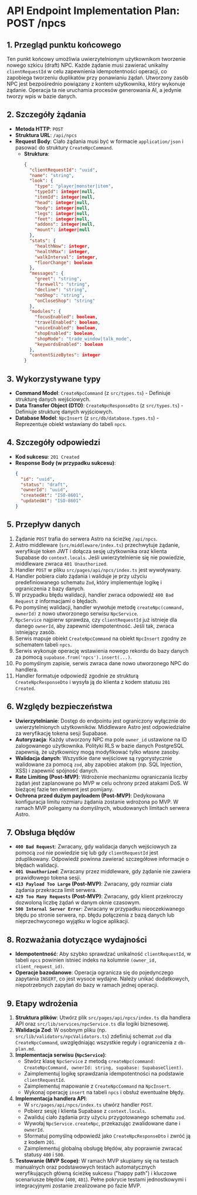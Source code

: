 # API Endpoint Implementation Plan: POST /npcs

## 1. Przegląd punktu końcowego

Ten punkt końcowy umożliwia uwierzytelnionym użytkownikom tworzenie nowego szkicu (draft) NPC. Każde żądanie musi zawierać unikalny `clientRequestId` w celu zapewnienia idempotentności operacji, co zapobiega tworzeniu duplikatów przy ponawianiu żądań. Utworzony zasób NPC jest bezpośrednio powiązany z kontem użytkownika, który wykonuje żądanie. Operacja ta nie uruchamia procesów generowania AI, a jedynie tworzy wpis w bazie danych.

## 2. Szczegóły żądania

- **Metoda HTTP**: `POST`
- **Struktura URL**: `/api/npcs`
- **Request Body**: Ciało żądania musi być w formacie `application/json` i pasować do struktury `CreateNpcCommand`.
  - **Struktura**:
    ```json
    {
      "clientRequestId": "uuid",
      "name": "string",
      "look": {
        "type": "player|monster|item",
        "typeId": integer|null,
        "itemId": integer|null,
        "head": integer|null,
        "body": integer|null,
        "legs": integer|null,
        "feet": integer|null,
        "addons": integer|null,
        "mount": integer|null
      },
      "stats": {
        "healthNow": integer,
        "healthMax": integer,
        "walkInterval": integer,
        "floorChange": boolean
      },
      "messages": {
        "greet": "string",
        "farewell": "string",
        "decline": "string",
        "noShop": "string",
        "onCloseShop": "string"
      },
      "modules": {
        "focusEnabled": boolean,
        "travelEnabled": boolean,
        "voiceEnabled": boolean,
        "shopEnabled": boolean,
        "shopMode": "trade_window|talk_mode",
        "keywordsEnabled": boolean
      },
      "contentSizeBytes": integer
    }
    ```

## 3. Wykorzystywane typy

- **Command Model**: `CreateNpcCommand` (z `src/types.ts`) - Definiuje strukturę danych wejściowych.
- **Data Transfer Object (DTO)**: `CreateNpcResponseDto` (z `src/types.ts`) - Definiuje strukturę danych wyjściowych.
- **Database Model**: `NpcInsert` (z `src/db/database.types.ts`) - Reprezentuje obiekt wstawiany do tabeli `npcs`.

## 4. Szczegóły odpowiedzi

- **Kod sukcesu**: `201 Created`
- **Response Body (w przypadku sukcesu)**:
  ```json
  {
    "id": "uuid",
    "status": "draft",
    "ownerId": "uuid",
    "createdAt": "ISO-8601",
    "updatedAt": "ISO-8601"
  }
  ```

## 5. Przepływ danych

1.  Żądanie `POST` trafia do serwera Astro na ścieżkę `/api/npcs`.
2.  Astro middleware (`src/middleware/index.ts`) przechwytuje żądanie, weryfikuje token JWT i dołącza sesję użytkownika oraz klienta Supabase do `context.locals`. Jeśli uwierzytelnienie się nie powiedzie, middleware zwraca `401 Unauthorized`.
3.  Handler `POST` w pliku `src/pages/api/npcs/index.ts` jest wywoływany.
4.  Handler pobiera ciało żądania i waliduje je przy użyciu predefiniowanego schematu `Zod`, który implementuje logikę i ograniczenia z bazy danych.
5.  W przypadku błędu walidacji, handler zwraca odpowiedź `400 Bad Request` z informacjami o błędach.
6.  Po pomyślnej walidacji, handler wywołuje metodę `createNpc(command, ownerId)` z nowo utworzonego serwisu `NpcService`.
7.  `NpcService` najpierw sprawdza, czy `clientRequestId` już istnieje dla danego `ownerId`, aby zapewnić idempotentność. Jeśli tak, zwraca istniejący zasób.
8.  Serwis mapuje obiekt `CreateNpcCommand` na obiekt `NpcInsert` zgodny ze schematem tabeli `npcs`.
9.  Serwis wykonuje operację wstawienia nowego rekordu do bazy danych za pomocą `supabase.from('npcs').insert(...)`.
10. Po pomyślnym zapisie, serwis zwraca dane nowo utworzonego NPC do handlera.
11. Handler formatuje odpowiedź zgodnie ze strukturą `CreateNpcResponseDto` i wysyła ją do klienta z kodem statusu `201 Created`.

## 6. Względy bezpieczeństwa

- **Uwierzytelnianie**: Dostęp do endpointu jest ograniczony wyłącznie do uwierzytelnionych użytkowników. Middleware Astro jest odpowiedzialne za weryfikację tokena sesji Supabase.
- **Autoryzacja**: Każdy utworzony NPC ma pole `owner_id` ustawione na ID zalogowanego użytkownika. Polityki RLS w bazie danych PostgreSQL zapewnią, że użytkownicy mogą modyfikować tylko własne zasoby.
- **Walidacja danych**: Wszystkie dane wejściowe są rygorystycznie walidowane za pomocą `zod`, aby zapobiec atakom (np. SQL Injection, XSS) i zapewnić spójność danych.
- **Rate Limiting (Post-MVP)**: Wdrożenie mechanizmu ograniczania liczby żądań jest zaplanowane po MVP w celu ochrony przed atakami DoS. W bieżącej fazie ten element jest pomijany.
- **Ochrona przed dużym payloadem (Post-MVP)**: Dedykowana konfiguracja limitu rozmiaru żądania zostanie wdrożona po MVP. W ramach MVP polegamy na domyślnych, wbudowanych limitach serwera Astro.

## 7. Obsługa błędów

- **`400 Bad Request`**: Zwracany, gdy walidacja danych wejściowych za pomocą `zod` nie powiedzie się lub gdy `clientRequestId` jest zduplikowany. Odpowiedź powinna zawierać szczegółowe informacje o błędach walidacji.
- **`401 Unauthorized`**: Zwracany przez middleware, gdy żądanie nie zawiera prawidłowego tokena sesji.
- **`413 Payload Too Large` (Post-MVP)**: Zwracany, gdy rozmiar ciała żądania przekracza limit serwera.
- **`429 Too Many Requests` (Post-MVP)**: Zwracany, gdy klient przekroczy dozwoloną liczbę żądań w danym oknie czasowym.
- **`500 Internal Server Error`**: Zwracany w przypadku nieoczekiwanego błędu po stronie serwera, np. błędu połączenia z bazą danych lub nieprzechwyconego wyjątku w logice aplikacji.

## 8. Rozważania dotyczące wydajności

- **Idempotentność**: Aby szybko sprawdzać unikalność `clientRequestId`, w tabeli `npcs` powinien istnieć indeks na kolumnie `(owner_id, client_request_id)`.
- **Operacje bazodanowe**: Operacja ogranicza się do pojedynczego zapytania `INSERT`, co jest wysoce wydajne. Należy unikać dodatkowych, niepotrzebnych zapytań do bazy w ramach jednej operacji.

## 9. Etapy wdrożenia

1.  **Struktura plików**: Utwórz plik `src/pages/api/npcs/index.ts` dla handlera API oraz `src/lib/services/npcService.ts` dla logiki biznesowej.
2.  **Walidacja Zod**: W osobnym pliku (np. `src/lib/validators/npcValidators.ts`) zdefiniuj schemat `zod` dla `CreateNpcCommand`, uwzględniając wszystkie reguły i ograniczenia z `db-plan.md`.
3.  **Implementacja serwisu (`NpcService`)**:
    - Stwórz klasę `NpcService` z metodą `createNpc(command: CreateNpcCommand, ownerId: string, supabase: SupabaseClient)`.
    - Zaimplementuj logikę sprawdzania idempotentności na podstawie `clientRequestId`.
    - Zaimplementuj mapowanie z `CreateNpcCommand` na `NpcInsert`.
    - Wykonaj operację `insert` na tabeli `npcs` i obsłuż ewentualne błędy.
4.  **Implementacja handlera API**:
    - W `src/pages/api/npcs/index.ts` utwórz handler `POST`.
    - Pobierz sesję i klienta Supabase z `context.locals`.
    - Zwaliduj ciało żądania przy użyciu przygotowanego schematu `zod`.
    - Wywołaj `NpcService.createNpc`, przekazując zwalidowane dane i `ownerId`.
    - Sformatuj pomyślną odpowiedź jako `CreateNpcResponseDto` i zwróć ją z kodem `201`.
    - Zaimplementuj globalną obsługę błędów, aby poprawnie zwracać statusy `400` i `500`.
5.  **Testowanie (MVP Scope)**: W ramach MVP skupiamy się na testach manualnych oraz podstawowych testach automatycznych weryfikujących główną ścieżkę sukcesu ("happy path") i kluczowe scenariusze błędów (`400`, `401`). Pełne pokrycie testami jednostkowymi i integracyjnymi zostanie zrealizowane po fazie MVP.
